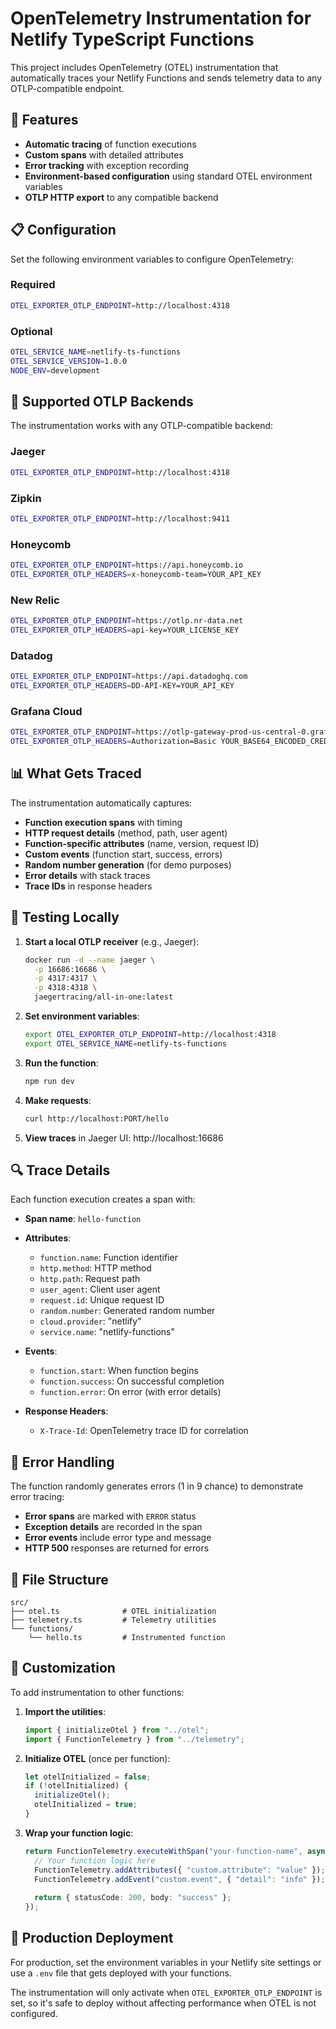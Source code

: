 # OpenTelemetry Instrumentation for Netlify TypeScript Functions

This project includes OpenTelemetry (OTEL) instrumentation that automatically traces your Netlify Functions and sends telemetry data to any OTLP-compatible endpoint.

## 🚀 Features

- **Automatic tracing** of function executions
- **Custom spans** with detailed attributes
- **Error tracking** with exception recording
- **Environment-based configuration** using standard OTEL environment variables
- **OTLP HTTP export** to any compatible backend

## 📋 Configuration

Set the following environment variables to configure OpenTelemetry:

### Required
```bash
OTEL_EXPORTER_OTLP_ENDPOINT=http://localhost:4318
```

### Optional
```bash
OTEL_SERVICE_NAME=netlify-ts-functions
OTEL_SERVICE_VERSION=1.0.0
NODE_ENV=development
```

## 🔧 Supported OTLP Backends

The instrumentation works with any OTLP-compatible backend:

### Jaeger
```bash
OTEL_EXPORTER_OTLP_ENDPOINT=http://localhost:4318
```

### Zipkin
```bash
OTEL_EXPORTER_OTLP_ENDPOINT=http://localhost:9411
```

### Honeycomb
```bash
OTEL_EXPORTER_OTLP_ENDPOINT=https://api.honeycomb.io
OTEL_EXPORTER_OTLP_HEADERS=x-honeycomb-team=YOUR_API_KEY
```

### New Relic
```bash
OTEL_EXPORTER_OTLP_ENDPOINT=https://otlp.nr-data.net
OTEL_EXPORTER_OTLP_HEADERS=api-key=YOUR_LICENSE_KEY
```

### Datadog
```bash
OTEL_EXPORTER_OTLP_ENDPOINT=https://api.datadoghq.com
OTEL_EXPORTER_OTLP_HEADERS=DD-API-KEY=YOUR_API_KEY
```

### Grafana Cloud
```bash
OTEL_EXPORTER_OTLP_ENDPOINT=https://otlp-gateway-prod-us-central-0.grafana.net/otlp
OTEL_EXPORTER_OTLP_HEADERS=Authorization=Basic YOUR_BASE64_ENCODED_CREDENTIALS
```

## 📊 What Gets Traced

The instrumentation automatically captures:

- **Function execution spans** with timing
- **HTTP request details** (method, path, user agent)
- **Function-specific attributes** (name, version, request ID)
- **Custom events** (function start, success, errors)
- **Random number generation** (for demo purposes)
- **Error details** with stack traces
- **Trace IDs** in response headers

## 🧪 Testing Locally

1. **Start a local OTLP receiver** (e.g., Jaeger):
   ```bash
   docker run -d --name jaeger \
     -p 16686:16686 \
     -p 4317:4317 \
     -p 4318:4318 \
     jaegertracing/all-in-one:latest
   ```

2. **Set environment variables**:
   ```bash
   export OTEL_EXPORTER_OTLP_ENDPOINT=http://localhost:4318
   export OTEL_SERVICE_NAME=netlify-ts-functions
   ```

3. **Run the function**:
   ```bash
   npm run dev
   ```

4. **Make requests**:
   ```bash
   curl http://localhost:PORT/hello
   ```

5. **View traces** in Jaeger UI: http://localhost:16686

## 🔍 Trace Details

Each function execution creates a span with:

- **Span name**: `hello-function`
- **Attributes**:
  - `function.name`: Function identifier
  - `http.method`: HTTP method
  - `http.path`: Request path
  - `user_agent`: Client user agent
  - `request.id`: Unique request ID
  - `random.number`: Generated random number
  - `cloud.provider`: "netlify"
  - `service.name`: "netlify-functions"

- **Events**:
  - `function.start`: When function begins
  - `function.success`: On successful completion
  - `function.error`: On error (with error details)

- **Response Headers**:
  - `X-Trace-Id`: OpenTelemetry trace ID for correlation

## 🚨 Error Handling

The function randomly generates errors (1 in 9 chance) to demonstrate error tracing:

- **Error spans** are marked with `ERROR` status
- **Exception details** are recorded in the span
- **Error events** include error type and message
- **HTTP 500** responses are returned for errors

## 📁 File Structure

```
src/
├── otel.ts              # OTEL initialization
├── telemetry.ts         # Telemetry utilities
└── functions/
    └── hello.ts         # Instrumented function
```

## 🔧 Customization

To add instrumentation to other functions:

1. **Import the utilities**:
   ```typescript
   import { initializeOtel } from "../otel";
   import { FunctionTelemetry } from "../telemetry";
   ```

2. **Initialize OTEL** (once per function):
   ```typescript
   let otelInitialized = false;
   if (!otelInitialized) {
     initializeOtel();
     otelInitialized = true;
   }
   ```

3. **Wrap your function logic**:
   ```typescript
   return FunctionTelemetry.executeWithSpan("your-function-name", async (span) => {
     // Your function logic here
     FunctionTelemetry.addAttributes({ "custom.attribute": "value" });
     FunctionTelemetry.addEvent("custom.event", { "detail": "info" });
     
     return { statusCode: 200, body: "success" };
   });
   ```

## 🎯 Production Deployment

For production, set the environment variables in your Netlify site settings or use a `.env` file that gets deployed with your functions.

The instrumentation will only activate when `OTEL_EXPORTER_OTLP_ENDPOINT` is set, so it's safe to deploy without affecting performance when OTEL is not configured.
